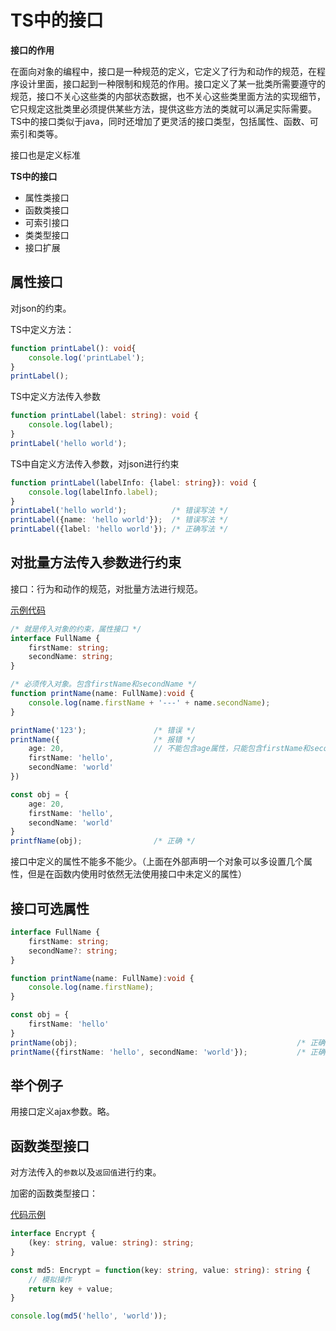 # TS中的接口

**接口的作用**

在面向对象的编程中，接口是一种规范的定义，它定义了行为和动作的规范，在程序设计里面，接口起到一种限制和规范的作用。接口定义了某一批类所需要遵守的规范，接口不关心这些类的内部状态数据，也不关心这些类里面方法的实现细节，它只规定这批类里必须提供某些方法，提供这些方法的类就可以满足实际需要。TS中的接口类似于java，同时还增加了更灵活的接口类型，包括属性、函数、可索引和类等。

接口也是定义标准

**TS中的接口**

- 属性类接口
- 函数类接口
- 可索引接口
- 类类型接口
- 接口扩展

## 属性接口

对json的约束。

TS中定义方法：

```ts
function printLabel(): void{
    console.log('printLabel');
}
printLabel();
```

TS中定义方法传入参数

```ts
function printLabel(label: string): void {
    console.log(label);
}
printLabel('hello world');
```

TS中自定义方法传入参数，对json进行约束

```ts
function printLabel(labelInfo: {label: string}): void {
    console.log(labelInfo.label);
}
printLabel('hello world');          /* 错误写法 */
printLabel({name: 'hello world'});  /* 错误写法 */
printLabel({label: 'hello world'}); /* 正确写法 */
```

## 对批量方法传入参数进行约束

接口：行为和动作的规范，对批量方法进行规范。

[示例代码](../../demo/lesson_06/demo1/index.ts)
```ts
/* 就是传入对象的约束，属性接口 */
interface FullName {
    firstName: string;
    secondName: string;
}

/* 必须传入对象。包含firstName和secondName */
function printName(name: FullName):void {
    console.log(name.firstName + '---' + name.secondName);
}

printName('123');               /* 错误 */
printName({                     /* 报错 */
    age: 20,                    // 不能包含age属性，只能包含firstName和secondName
    firstName: 'hello',
    secondName: 'world'
})

const obj = {
    age: 20,
    firstName: 'hello',
    secondName: 'world'
}
printfName(obj);                /* 正确 */
```
接口中定义的属性不能多不能少。（上面在外部声明一个对象可以多设置几个属性，但是在函数内使用时依然无法使用接口中未定义的属性）

## 接口可选属性

```ts
interface FullName {
    firstName: string;
    secondName?: string; 
}

function printName(name: FullName):void {
    console.log(name.firstName);
}

const obj = {
    firstName: 'hello'
}
printName(obj);                                                 /* 正确 */
printName({firstName: 'hello', secondName: 'world'});           /* 正确 */
```

## 举个例子
用接口定义ajax参数。略。

## 函数类型接口
对方法传入的`参数`以及`返回值`进行约束。

加密的函数类型接口：

[代码示例](../../demo/lesson_06/demo2/index.ts)
```ts
interface Encrypt {
    (key: string, value: string): string;
}

const md5: Encrypt = function(key: string, value: string): string {
    // 模拟操作
    return key + value;
}

console.log(md5('hello', 'world'));
```

